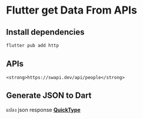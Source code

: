 # Flutter get Data From APIs

## Install dependencies

```Dart
flutter pub add http
```
## APIs
    <strong>https://swapi.dev/api/people</strong>

## Generate JSON to Dart
แปลง json response <strong><a href="https://app.quicktype.io/">QuickType</a></strong>